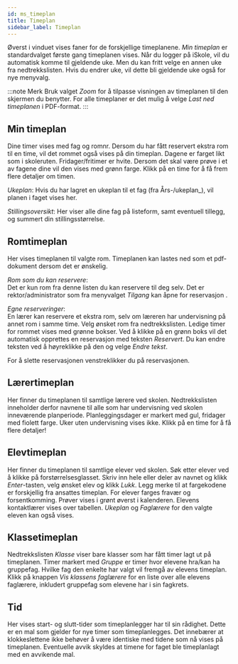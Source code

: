 ```yaml
---
id: ms_timeplan
title: Timeplan
sidebar_label: Timeplan
---
```


Øverst i vinduet vises faner for de forskjellige timeplanene. _Min timeplan_ er standardvalget første gang timeplanen vises. Når du logger på iSkole, vil du automatisk komme til gjeldende uke. Men du kan fritt velge en annen uke fra nedtrekkslisten.  Hvis du endrer uke, vil dette bli gjeldende uke også for nye menyvalg.

:::note Merk
Bruk valget _Zoom_ for å tilpasse visningen av timeplanen til den skjermen du benytter. 
For alle timeplaner er det mulig å velge _Last ned timeplanen_ i PDF-format.
:::

## Min timeplan
Dine timer vises med fag og romnr. Dersom du har fått reservert ekstra rom til en time, vil det rommet også vises på din timeplan. Dagene er farget likt som i skoleruten. Fridager/fritimer er hvite. Dersom det skal være prøve i et av fagene dine vil den vises med grønn farge. Klikk på en time for å få frem flere detaljer om timen. 

_Ukeplan_:
Hvis du har lagret en ukeplan til et fag (fra Års-/ukeplan_),  vil planen i faget vises her. 

_Stillingsoversikt_:
Her viser alle dine fag på listeform, samt eventuell tillegg, og summert din stillingsstørrelse.

## Romtimeplan
Her vises timeplanen til valgte rom. Timeplanen kan lastes ned som et pdf-dokument dersom det er ønskelig.

_Rom som du kan reservere_:  
Det er kun rom fra denne listen du kan reservere til deg selv.
Det er rektor/administrator som fra menyvalget _Tilgang_ kan åpne for reservasjon .

_Egne reserveringer_:  
En lærer kan reservere et ekstra rom, selv om læreren har undervisning på annet rom i samme time.
Velg ønsket rom fra nedtrekkslisten. Ledige timer for rommet vises med grønne bokser. Ved å klikke på en grønn boks vil det automatisk opprettes en reservasjon med teksten _Reservert_. Du kan endre teksten ved å høyreklikke på den og velge _Endre tekst_. 

For å slette reservasjonen venstreklikker du på reservasjonen. 

## Lærertimeplan
Her finner du timeplanen til samtlige lærere ved skolen. Nedtrekkslisten inneholder derfor navnene til alle som har undervisning ved skolen inneværende planperiode. Planleggingsdager er markert med gul, fridager med fiolett farge. Uker uten undervisning vises ikke. Klikk på en time for å få flere detaljer!

## Elevtimeplan
Her finner du timeplanen til samtlige elever ved skolen.
Søk etter elever ved å klikke på forstørrelsesglasset. Skriv inn hele eller deler av navnet og klikk _Enter_-tasten, velg ønsket elev og klikk _Lukk_. Legg merke til at fargekodene er forskjellig fra ansattes timeplan. For elever farges fravær og forsentkomming. Prøver vises i grønt øverst i kalenderen. Elevens kontaktlærer vises over tabellen. _Ukeplan_ og _Faglærere_ for den valgte eleven kan også vises.

## Klassetimeplan
Nedtrekkslisten _Klasse_ viser bare klasser som har fått timer lagt ut på timeplanen. Timer markert med *Gruppe* er timer hvor elevene hra/kan ha gruppefag. Hvilke fag den enkelte har valgt vil fremgå av elevens timeplan. Klikk på knappen _Vis klassens faglærere_ for en liste over alle elevens faglærere, inkludert gruppefag som elevene har i sin fagkrets.

## Tid
Her vises start- og slutt-tider som timeplanlegger har til sin rådighet. Dette er en mal som gjelder for nye timer som timeplanlegges. Det innebærer at klokkeslettene ikke behøver å være identiske med tidene som nå vises på timeplanen. Eventuelle avvik skyldes at timene for faget ble timeplanlagt med en avvikende mal.
